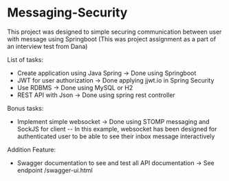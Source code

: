# Messaging-Security

This project was designed to simple securing communication between user with message using Springboot (This was project assignment as a part of an interview test from Dana)

List of tasks:
* Create application using Java Spring -> Done using Springboot
* JWT for user authorization -> Done applying jjwt.io in Spring Security
* Use RDBMS -> Done using MySQL or H2
* REST API with Json -> Done using spring rest controller

Bonus tasks:
* Implement simple websocket -> Done using STOMP messaging and SockJS for client
-- In this example, websocket has been designed for authenticated user to be able to see their inbox message interactively

Addition Feature:
* Swagger documentation to see and test all API documentation -> See endpoint /swagger-ui.html
